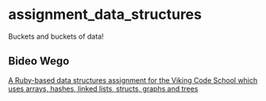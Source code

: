 # assignment_data_structures
Buckets and buckets of data!

## Bideo Wego

[A Ruby-based data structures assignment for the Viking Code School which uses arrays, hashes, linked lists, structs, graphs and trees](http://www.vikingcodeschool.com)
